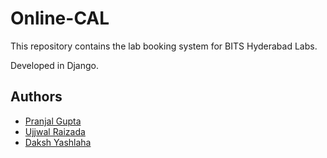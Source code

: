 # Online-CAL
This repository contains the lab booking system for BITS Hyderabad Labs.

Developed in Django.

## Authors
- [Pranjal Gupta](https://github.com/PranjalGupta2199/)
- [Ujjwal Raizada](https://github.com/ujjwal-raizada)
- [Daksh Yashlaha](https://github.com/daksh-yashlaha)